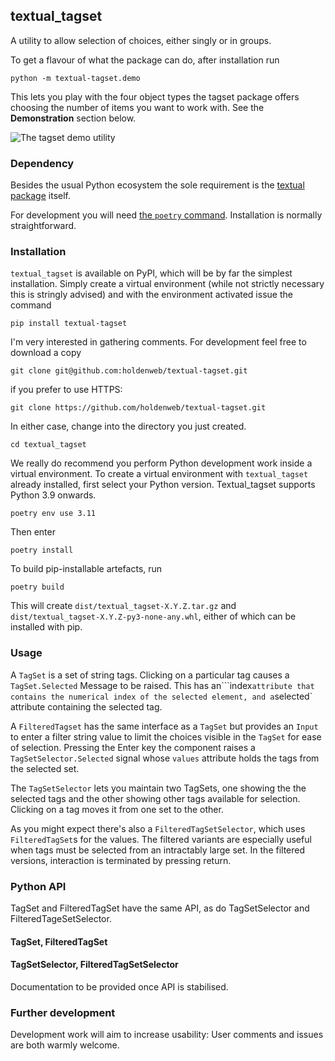 ## textual_tagset

A utility to allow selection of choices, either singly or in groups.

To get a flavour of what the package can do, after installation run

    python -m textual-tagset.demo

This lets you play with the four object types the tagset package offers
choosing the number of items you want to work with.
See the **Demonstration** section below.

![The tagset demo utility](CC-SA-88x31.png)
### Dependency

Besides the usual Python ecosystem the sole requirement
is the [textual package](https://textualize.io/) itself.

For development you will need [the `poetry` command](https://python-poetry.org/docs/).
Installation is normally straightforward.

### Installation

`textual_tagset` is available on PyPI, which will be
by far the simplest installation. Simply create a virtual environment (while not strictly necessary
this is stringly advised) and with the environment activated issue the command

    pip install textual-tagset

I'm very interested in gathering comments. For development feel free to download a copy

    git clone git@github.com:holdenweb/textual-tagset.git

if you prefer to use HTTPS:

    git clone https://github.com/holdenweb/textual-tagset.git

In either case, change into the directory you just created.

    cd textual_tagset

We really do recommend you perform Python development work
inside a virtual environment.
To create a virtual environment with `textual_tagset` already installed,
first select your Python version.
Textual_tagset supports Python 3.9 onwards.

    poetry env use 3.11

Then enter

    poetry install

To build pip-installable artefacts, run

    poetry build

This will create `dist/textual_tagset-X.Y.Z.tar.gz` and
`dist/textual_tagset-X.Y.Z-py3-none-any.whl`, either of
which can be installed with pip.

### Usage

A `TagSet` is a set of string tags.
Clicking on a particular tag causes a `TagSet.Selected`
Message to be raised. This has an```index` attribute that
contains the numerical index of the selected element, and
a `selected` attribute containing the selected tag.

A `FilteredTagset` has the same interface as a
`TagSet` but provides an `Input` to enter a filter
string value to limit the choices visible in
the `TagSet` for ease of selection. Pressing the
Enter key the component raises a `TagSetSelector.Selected`
signal whose `values` attribute holds the tags from the
selected set.

The `TagSetSelector` lets you maintain two TagSets, one showing the
the selected tags and the other showing other tags available for
selection. Clicking on a tag moves it from one set to the other.

As you might expect there's also a `FilteredTagSetSelector`,
which uses `FilteredTagSet`s for the values.
The filtered variants are especially useful when tags must
be selected from an intractably large set.
In the filtered versions, interaction is terminated by
pressing return.


### Python API

TagSet and FilteredTagSet have the same API, as do TagSetSelector and
FilteredTageSetSelector.

#### TagSet, FilteredTagSet
#### TagSetSelector, FilteredTagSetSelector

Documentation to be provided once API is stabilised.

### Further development

Development work will aim to increase usability:
User comments and issues are both warmly welcome.
